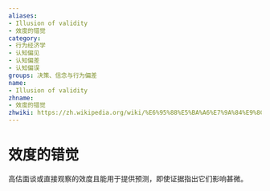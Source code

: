 ```yaml
---
aliases:
- Illusion of validity
- 效度的错觉
category:
- 行为经济学
- 认知偏见
- 认知偏差
- 认知偏误
groups: 决策、信念与行为偏差
name:
- Illusion of validity
zhname:
- 效度的错觉
zhwiki: https://zh.wikipedia.org/wiki/%E6%95%88%E5%BA%A6%E7%9A%84%E9%8C%AF%E8%A6%BA
---
```


# 效度的错觉

高估面谈或直接观察的效度且能用于提供预测，即使证据指出它们影响甚微。
